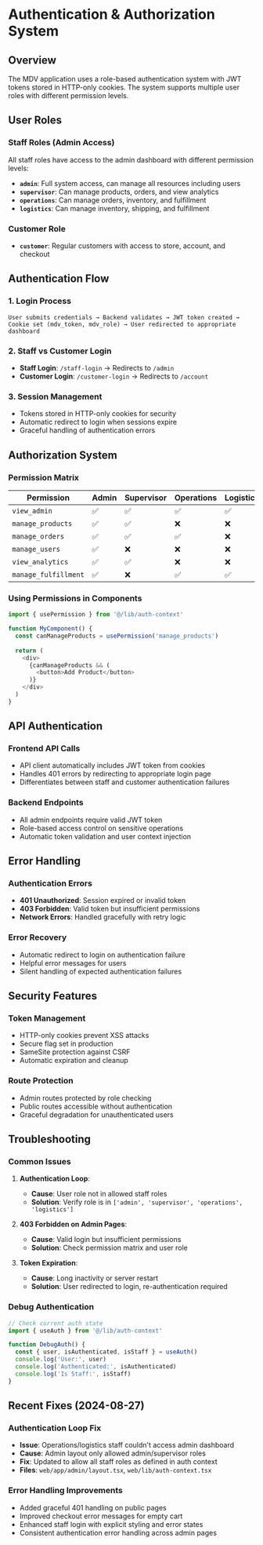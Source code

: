 # Authentication & Authorization System

## Overview

The MDV application uses a role-based authentication system with JWT tokens stored in HTTP-only cookies. The system supports multiple user roles with different permission levels.

## User Roles

### Staff Roles (Admin Access)
All staff roles have access to the admin dashboard with different permission levels:

- **`admin`**: Full system access, can manage all resources including users
- **`supervisor`**: Can manage products, orders, and view analytics  
- **`operations`**: Can manage orders, inventory, and fulfillment
- **`logistics`**: Can manage inventory, shipping, and fulfillment

### Customer Role
- **`customer`**: Regular customers with access to store, account, and checkout

## Authentication Flow

### 1. Login Process
```
User submits credentials → Backend validates → JWT token created → 
Cookie set (mdv_token, mdv_role) → User redirected to appropriate dashboard
```

### 2. Staff vs Customer Login
- **Staff Login**: `/staff-login` → Redirects to `/admin`
- **Customer Login**: `/customer-login` → Redirects to `/account`

### 3. Session Management
- Tokens stored in HTTP-only cookies for security
- Automatic redirect to login when sessions expire
- Graceful handling of authentication errors

## Authorization System

### Permission Matrix

| Permission | Admin | Supervisor | Operations | Logistics | Customer |
|------------|-------|------------|------------|-----------|----------|
| `view_admin` | ✅ | ✅ | ✅ | ✅ | ❌ |
| `manage_products` | ✅ | ✅ | ❌ | ❌ | ❌ |
| `manage_orders` | ✅ | ✅ | ✅ | ❌ | ❌ |
| `manage_users` | ✅ | ❌ | ❌ | ❌ | ❌ |
| `view_analytics` | ✅ | ✅ | ❌ | ❌ | ❌ |
| `manage_fulfillment` | ✅ | ❌ | ✅ | ✅ | ❌ |

### Using Permissions in Components
```typescript
import { usePermission } from '@/lib/auth-context'

function MyComponent() {
  const canManageProducts = usePermission('manage_products')
  
  return (
    <div>
      {canManageProducts && (
        <button>Add Product</button>
      )}
    </div>
  )
}
```

## API Authentication

### Frontend API Calls
- API client automatically includes JWT token from cookies
- Handles 401 errors by redirecting to appropriate login page
- Differentiates between staff and customer authentication failures

### Backend Endpoints
- All admin endpoints require valid JWT token
- Role-based access control on sensitive operations
- Automatic token validation and user context injection

## Error Handling

### Authentication Errors
- **401 Unauthorized**: Session expired or invalid token
- **403 Forbidden**: Valid token but insufficient permissions
- **Network Errors**: Handled gracefully with retry logic

### Error Recovery
- Automatic redirect to login on authentication failure
- Helpful error messages for users
- Silent handling of expected authentication failures

## Security Features

### Token Management
- HTTP-only cookies prevent XSS attacks
- Secure flag set in production
- SameSite protection against CSRF
- Automatic expiration and cleanup

### Route Protection
- Admin routes protected by role checking
- Public routes accessible without authentication
- Graceful degradation for unauthenticated users

## Troubleshooting

### Common Issues

1. **Authentication Loop**: 
   - **Cause**: User role not in allowed staff roles
   - **Solution**: Verify role is in `['admin', 'supervisor', 'operations', 'logistics']`

2. **403 Forbidden on Admin Pages**:
   - **Cause**: Valid login but insufficient permissions
   - **Solution**: Check permission matrix and user role

3. **Token Expiration**:
   - **Cause**: Long inactivity or server restart
   - **Solution**: User redirected to login, re-authentication required

### Debug Authentication
```typescript
// Check current auth state
import { useAuth } from '@/lib/auth-context'

function DebugAuth() {
  const { user, isAuthenticated, isStaff } = useAuth()
  console.log('User:', user)
  console.log('Authenticated:', isAuthenticated)  
  console.log('Is Staff:', isStaff)
}
```

## Recent Fixes (2024-08-27)

### Authentication Loop Fix
- **Issue**: Operations/logistics staff couldn't access admin dashboard
- **Cause**: Admin layout only allowed admin/supervisor roles
- **Fix**: Updated to allow all staff roles as defined in auth context
- **Files**: `web/app/admin/layout.tsx`, `web/lib/auth-context.tsx`

### Error Handling Improvements  
- Added graceful 401 handling on public pages
- Improved checkout error messages for empty cart
- Enhanced staff login with explicit styling and error states
- Consistent authentication error handling across admin pages
